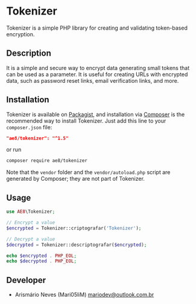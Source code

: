 # Tokenizer

Tokenizer is a simple PHP library for creating and validating token-based encryption.


## Description

It is a simple and secure way to encrypt data generating small tokens that can be used as a parameter. It is useful for creating URLs with encrypted data, such as password reset links, email verification links, and more.


## Installation

Tokenizer is available on [Packagist](https://packagist.org/packages/ae8/tokenizer), and installation via [Composer](https://getcomposer.org) is the recommended way to install Tokenizer. Just add this line to your `composer.json` file:

```json
"ae8/tokenizer": "^1.5"
```

or run

```sh
composer require ae8/tokenizer
```

Note that the `vendor` folder and the `vendor/autoload.php` script are generated by Composer; they are not part of Tokenizer.

## Usage

```php
use AE8\Tokenizer;

// Encrypt a value
$encrypted = Tokenizer::criptografar('Tokenizer');

// Decrypt a value
$decrypted = Tokenizer::descriptografar($encrypted);

echo $encrypted . PHP_EOL;
echo $decrypted . PHP_EOL;
```

## Developer

* Arismário Neves (Mari05liM) <mariodev@outlook.com.br>
